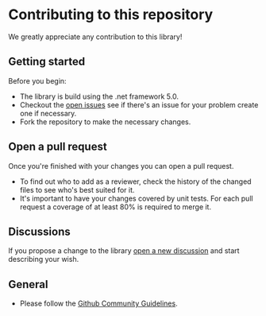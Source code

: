 # Contributing to this repository

We greatly appreciate any contribution to this library!

## Getting started

Before you begin:

- The library is build using the .net framework 5.0.
- Checkout the [open issues](https://github.com/buhlergroup/data-mapper-dotnet/issues) see if there's an issue for your problem create one if necessary.
- Fork the repository to make the necessary changes.

## Open a pull request

Once you're finished with your changes you can open a pull request.

- To find out who to add as a reviewer, check the history of the changed files to see who's best suited for it.
- It's important to have your changes covered by unit tests. For each pull request a coverage of at least 80% is required to merge it.

## Discussions

If you propose a change to the library [open a new discussion](https://github.com/buhlergroup/data-mapper-dotnet/discussions/new) and start describing your wish.

## General

- Please follow the [Github Community Guidelines](https://docs.github.com/en/github/site-policy/github-community-guidelines).
